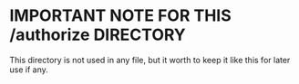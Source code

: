 # IMPORTANT NOTE FOR THIS /authorize DIRECTORY

This directory is not used in any file, but it worth to keep it like this for later use if any.